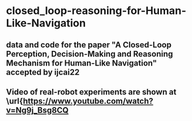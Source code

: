 # closed_loop-reasoning-for-Human-Like-Navigation

## data and code for the paper "A Closed-Loop Perception, Decision-Making and Reasoning Mechanism for Human-Like Navigation" accepted by ijcai22
## Video of real-robot experiments are shown at \url{https://www.youtube.com/watch?v=Ng9j_Bsg8CQ
